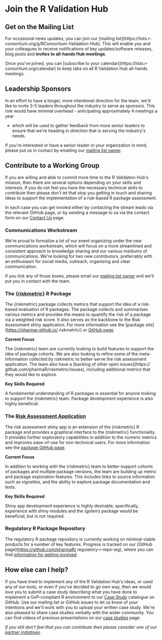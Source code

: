 # Join the R Validation Hub

## Get on the Mailing List

For occasional news updates, you can join our [mailing list](https://lists.r-
consortium.org/g/RConsortium-Validation-Hub). This will enable you and your
colleagues to receive notifications of key updates/software releases, blog posts
and **invites to all-hands Hub meetings**.

Once you've joined, you can [subscribe to your calendar](https://lists.r-
consortium.org/calendar) to keep tabs on all R Validation Hub all-hands
meetings.

## Leadership Sponsors

In an effort to have a longer, more intentional direction for the team, we'd
like to invite 3-5 leaders throughout the industry to serve as sponsors. This
role would have minimal overhead - anticipating approximately 4 meetings a year
- which will be used to gather feedback from more senior leaders to ensure that
we're heading in direction that is serving the industry's needs.

If you're interested or have a senior leader in your organization in mind,
please put us in contact by emailing our 
[mailing list owner](RConsortium-Validation-Hub+owner@lists.r-consortium.org).

## Contribute to a Working Group

If you are willing and able to commit more time to the R Validation Hub's
mission, then there are several options depending on your skills and interests.
If you do not feel you have the necessary technical skills to contribute then
please don't let that stop you getting in touch and sharing ideas to support the
implementation of a risk-based R package assessment.

In each case you can get involed either by contacting the stream leads via the
relevant GitHub page, or by sending a message to us via the contact form on our
[Contact Us](/contact/) page.

### Communications Workstream

We're proud to formalize a lot of our event organizing under the new
communications workstream, which will focus on a more streamlined and consistent
approach to knowledge sharing and our various mediums of communications. We're
looking for two new contributors, preferrably with an enthusiasm for social
media, outreach, organizing and clear communication.

If you tick any of those boxes, please email our 
[mailing list owner](RConsortium-Validation-Hub+owner@lists.r-consortium.org)
and we'll put you in contact with the team.

### The [{riskmetric}](https://github.com/pharmaR/riskmetric) R Package

The {riskmetric} package collects metrics that support the idea of a risk-based
evaluation of R packages. The package collects and summarises various metrics
and provides the means to quantify the risk of a package via a weighted risk
score. It also serves as the backbone to the Risk Assessment shiny application.
For more information see the [package site](https://pharmar.github.io/
riskmetric/) or [GitHub page](https://github.com/pharmaR/riskmetric).

**Current Focus**

The {riskmetric} team are currently looking to build features to support
the idea of package cohorts. We are also looking to refine some of the meta-
information collected by riskmetric to better-serve the risk assessment
application. The team also have a [backlog of other open issues](https://
github.com/pharmaR/riskmetric/issues), including additional metrics that they
would like to explore.

**Key Skills Required**

A fundamental understanding of R packages is essential for anyone looking to
support the {riskmetric} team. Package development experience is also highly
beneficial.

### The [Risk Assessment Application](https://github.com/pharmaR/riskassessment)

The risk assessment shiny app is an extension of the {riskmetric} R package and
provides a graphical interface to the {riskmetric} functionality.  It provides
further exploratory capabilities in addition to the numeric metrics and improves
ease-of-use for non-technical users. For more information see the [package
GitHub page](https://github.com/pharmaR/risk_assessment).

**Current Focus**

In addition to working with the {riskmetric} team to better-support cohorts
of packages and multiple package versions, the team are building up metric and
package exploration features.  This includes links to source information such as
vignettes, and the ability to explore package documentation and tests.

**Key Skills Required**

Shiny app development experience is highly desirable; specifically, experience
with shiny modules and the {golem} package would be beneficial, but is not
required.

### Regulatory R Package Repository

The regulatory R package repository is currently working on minimal-viable
products for a number of key features. Progress is tracked on our 
[GitHub page](https://github.com/pharmaR/ regulatory-r-repo-wg), 
where you can find
[information for getting involved](https://github.com/pharmaR/regulatory-r-repo-wg/issues/1).

## How else can I help?

If you have tried to implement any of the R Validation Hub's ideas, or used any
of our tools, or even if you've decided to go own way, then we would love you to
submit a case study describing what you have done to implement a GxP-compliant
R environment to our [Case Study](https://github.com/pharmaR/case_studies)
catalogue on GitHub.  Use our mailing list or GitHub issues to let us know
of your intentions and we'll work with you to upload your written case study.
We're also pleased to share case studies verbally with the wider community.  You
can find videos of previous presentations on our [case studies](/casestudies/)
page.

*If you still don't feel that you can contribute then please consider one of our
[partner initiatives](https://www.pharmar.org/partners/).*